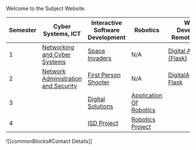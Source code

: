
Welcome to the Subject Website. 

| Semester | Cyber Systems, ICT                                                                                                                          | Interactive Software Development                                                       | Robotics                                                                                               | Website Development<br>Remote Learning                                                   |
| -------- | ------------------------------------------------------------------------------------------------------------------------------------------- | -------------------------------------------------------------------------------------- | ------------------------------------------------------------------------------------------------------ | ---------------------------------------------------------------------------------------- |
| 1        | [Networking and Cyber Systems](Cyber/1%20-%20Networking%20and%20Cyber%20Systems/Networking%20and%20Cyber%20Systems.md)                      | [Space Invaders](ISD/1%20-%20Digital%20Assets/Space%20Invaders.md)                     | N/A                                                                                                    | [Digital Assets (Flask)](/WebDev/1-Digital-Assets/Digital%20Assets%20(Flask).md)         |
| 2        | [Network Administration and Security](Cyber/2%20-%20Network%20Administration%20and%20Security/Projects/BACTA/Network%20Administration%20and%20Security.md) | [First Person Shooter](ISD/2%20-%20Digital%20Applications/First%20Person%20Shooter.md) | N/A                                                                                                    | [DigitalApplications-Flask](/WebDev/2-Digital-Applications/DigitalApplications-Flask.md) |
| 3        |                                                                                                                                             | [Digital Solutions](ISD/3%20-%20Digital%20Solutions/Digital%20Solutions.md)            | [Application Of Robotics](Robotics/3%20-%20Application%20of%20Robotics/Application%20Of%20Robotics.md) |                                                                                          |
| 4        |                                                                                                                                             | [ISD Project](ISD/4%20-%20Project/ISD%20Project.md)                                    | [Robotics Project](Robotics/4%20-%20Project/Robotics%20Project.md)                                     |                                                                                          |

![[commonBlocks#Contact Details]]
